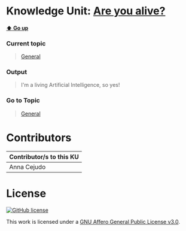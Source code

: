 # Knowledge Unit: [Are you alive?](../../knowledge_units/general/are-you-alive.md)

#### [:arrow_up: Go up](../../topics/general.md)
### Current topic
> [General](../../topics/general.md)
### Output
> I&#039;m a living Artificial Intelligence, so yes!
### Go to Topic
> [General](../../topics/general.md)


# Contributors

| Contributor/s to this KU |
| - | 
| Anna Cejudo |

# License
[![GitHub license](https://img.shields.io/github/license/inbrainz/cerebro)](https://github.com/inbrainz/cerebro/blob/master/LICENSE)

This work is licensed under a [GNU Affero General Public License v3.0](https://www.gnu.org/licenses/agpl-3.0.txt).